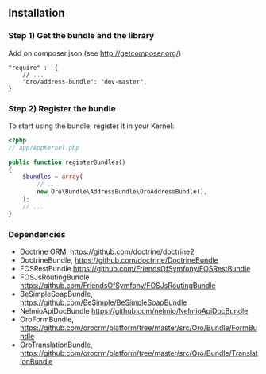 Installation
------------

### Step 1) Get the bundle and the library

Add on composer.json (see http://getcomposer.org/)

    "require" :  {
        // ...
        "oro/address-bundle": "dev-master",
    }

### Step 2) Register the bundle

To start using the bundle, register it in your Kernel:

``` php
<?php
// app/AppKernel.php

public function registerBundles()
{
    $bundles = array(
        // ...
        new Oro\Bundle\AddressBundle\OroAddressBundle(),
    );
    // ...
}
```

### Dependencies

* Doctrine ORM, https://github.com/doctrine/doctrine2
* DoctrineBundle, https://github.com/doctrine/DoctrineBundle
* FOSRestBundle https://github.com/FriendsOfSymfony/FOSRestBundle
* FOSJsRoutingBundle https://github.com/FriendsOfSymfony/FOSJsRoutingBundle
* BeSimpleSoapBundle, https://github.com/BeSimple/BeSimpleSoapBundle
* NelmioApiDocBundle https://github.com/nelmio/NelmioApiDocBundle
* OroFormBundle, https://github.com/orocrm/platform/tree/master/src/Oro/Bundle/FormBundle
* OroTranslationBundle, https://github.com/orocrm/platform/tree/master/src/Oro/Bundle/TranslationBundle

